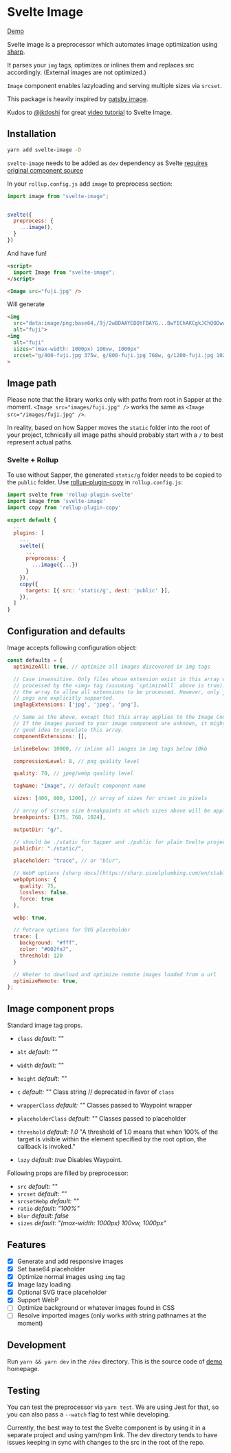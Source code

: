 # Svelte Image

[Demo](https://svelte-image.matyunya.now.sh/)

Svelte image is a preprocessor which automates image optimization using [sharp](https://github.com/lovell/sharp).

It parses your `img` tags, optimizes or inlines them and replaces src accordingly. (External images are not optimized.)

`Image` component enables lazyloading and serving multiple sizes via `srcset`.

This package is heavily inspired by [gatsby image](https://www.gatsbyjs.org/packages/gatsby-image/).

Kudos to [@jkdoshi](https://github.com/jkdoshi) for great [video tutorial](https://www.youtube.com/watch?v=FKNc9A8u2oE) to Svelte Image.

## Installation

```bash
yarn add svelte-image -D
```

`svelte-image` needs to be added as `dev` dependency as Svelte [requires original component source](https://github.com/sveltejs/sapper-template#using-external-components)

In your `rollup.config.js` add `image` to preprocess section:

```js
import image from "svelte-image";


svelte({
  preprocess: {
    ...image(),
  }
})
```

And have fun!

```html
<script>
  import Image from "svelte-image";
</script>

<Image src="fuji.jpg" />
```

Will generate

```html
<img
  src="data:image/png;base64,/9j/2wBDAAYEBQYFBAYG...BwYIChAKCgkJChQODwwQF"
  alt="fuji">
<img
  alt="fuji"
  sizes="(max-width: 1000px) 100vw, 1000px"
  srcset="g/400-fuji.jpg 375w, g/800-fuji.jpg 768w, g/1200-fuji.jpg 1024w"
>
```

## Image path

Please note that the library works only with paths from root in Sapper at the moment.
`<Image src="images/fuji.jpg" />` works the same as `<Image src="/images/fuji.jpg" />`.

In reality, based on how Sapper moves the `static` folder into the root of your project,
tchnically all image paths should probably start with a `/` to best represent actual paths.

### Svelte + Rollup

To use without Sapper, the generated `static/g` folder needs to be copied to the `public` folder. Use [rollup-plugin-copy](https://www.npmjs.com/package/rollup-plugin-copy) in `rollup.config.js`:

```js
import svelte from 'rollup-plugin-svelte'
import image from 'svelte-image'
import copy from 'rollup-plugin-copy'

export default {
  ...
  plugins: [
    ...
    svelte({
      ...
      preprocess: {
        ...image({...})
      }
    }),
    copy({
      targets: [{ src: 'static/g', dest: 'public' }],
    }),
  ]
}
```

## Configuration and defaults

Image accepts following configuration object:

```js
const defaults = {
  optimizeAll: true, // optimize all images discovered in img tags

  // Case insensitive. Only files whose extension exist in this array will be
  // processed by the <img> tag (assuming `optimizeAll` above is true). Empty
  // the array to allow all extensions to be processed. However, only jpegs and
  // pngs are explicitly supported.
  imgTagExtensions: ['jpg', 'jpeg', 'png'],

  // Same as the above, except that this array applies to the Image Component.
  // If the images passed to your image component are unknown, it might be a
  // good idea to populate this array.
  componentExtensions: [],

  inlineBelow: 10000, // inline all images in img tags below 10kb

  compressionLevel: 8, // png quality level

  quality: 70, // jpeg/webp quality level

  tagName: "Image", // default component name

  sizes: [400, 800, 1200], // array of sizes for srcset in pixels

  // array of screen size breakpoints at which sizes above will be applied
  breakpoints: [375, 768, 1024],

  outputDir: "g/",

  // should be ./static for Sapper and ./public for plain Svelte projects
  publicDir: "./static/",

  placeholder: "trace", // or "blur",

  // WebP options [sharp docs](https://sharp.pixelplumbing.com/en/stable/api-output/#webp)
  webpOptions: {
    quality: 75,
    lossless: false,
    force: true
  },

  webp: true,

  // Potrace options for SVG placeholder
  trace: {
    background: "#fff",
    color: "#002fa7",
    threshold: 120
  }

  // Wheter to download and optimize remote images loaded from a url
  optimizeRemote: true,
};
```

## Image component props

Standard image tag props.

- `class` *default: ""*
- `alt` *default: ""*
- `width` *default: ""*
- `height` *default: ""*

- `c` *default: ""* Class string // deprecated in favor of `class`
- `wrapperClass` *default: ""* Classes passed to Waypoint wrapper
- `placeholderClass` *default: ""* Classes passed to placeholder
- `threshold` *default: 1.0* "A threshold of 1.0 means that when 100% of the target is visible within the element specified by the root option, the callback is invoked."
- `lazy` *default: true* Disables Waypoint.

Following props are filled by preprocessor:

- `src` *default: ""*
- `srcset` *default: ""*
- `srcsetWebp` *default: ""*
- `ratio` *default: "100%"*
- `blur` *default: false*
- `sizes` *default: "(max-width: 1000px) 100vw, 1000px"*

## Features

- [x] Generate and add responsive images
- [x] Set base64 placeholder
- [x] Optimize normal images using `img` tag
- [x] Image lazy loading
- [x] Optional SVG trace placeholder
- [x] Support WebP
- [ ] Optimize background or whatever images found in CSS
- [ ] Resolve imported images (only works with string pathnames at the moment)

## Development

Run `yarn && yarn dev` in the `/dev` directory. This is the source code of [demo](https://svelte-image.matyunya.now.sh/) homepage.

## Testing

You can test the preprocessor via `yarn test`. We are using Jest for that, so you can also pass a `--watch` flag to test while developing.

Currently, the best way to test the Svelte component is by using it in a separate project and using yarn/npm link. The dev directory tends to have issues keeping in sync with changes to the src in the root of the repo.
